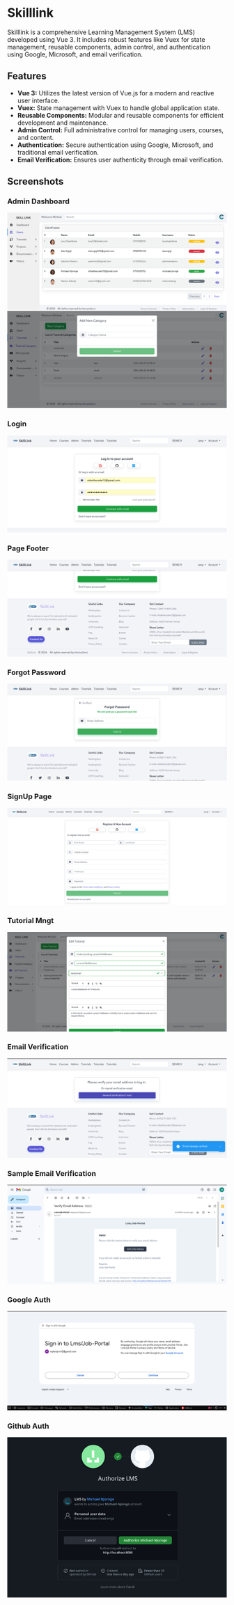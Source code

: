# Skilllink

Skilllink is a comprehensive Learning Management System (LMS) developed using Vue 3. It includes robust features like Vuex for state management, reusable components, admin control, and authentication using Google, Microsoft, and email verification.

## Features

- **Vue 3:** Utilizes the latest version of Vue.js for a modern and reactive user interface.
- **Vuex:** State management with Vuex to handle global application state.
- **Reusable Components:** Modular and reusable components for efficient development and maintenance.
- **Admin Control:** Full administrative control for managing users, courses, and content.
- **Authentication:** Secure authentication using Google, Microsoft, and traditional email verification.
- **Email Verification:** Ensures user authenticity through email verification.

## Screenshots

### Admin Dashboard
![Screenshot 1](public/screenshots/screenshot1.png)
![Screenshot 2](public/screenshots/screenshot2.png)
### Login
![Screenshot 3](public/screenshots/screenshot3.png)
### Page Footer
![Screenshot 4](public/screenshots/screenshot4.png)
### Forgot Password
![Screenshot 5](public/screenshots/screenshot5.png)
### SignUp Page
![Screenshot6 ](public/screenshots/screenshot6.png)
### Tutorial Mngt
![Screenshot7 ](public/screenshots/screenshot7.png)
### Email Verification
![Screenshot9 ](public/screenshots/screenshot9.png)
### Sample Email Verification
![Screenshot8 ](public/screenshots/screenshot8.png)
### Google Auth
![Screenshot10 ](public/screenshots/screenshot10.png)
### Github Auth
![Screenshot11 ](public/screenshots/screenshot11.png)
